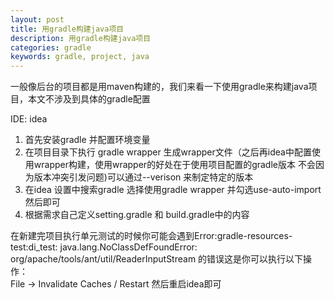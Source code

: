 ```yaml
---
layout: post
title: 用gradle构建java项目
description: 用gradle构建java项目
categories: gradle 
keywords: gradle, project, java
---
```

一般像后台的项目都是用maven构建的，我们来看一下使用gradle来构建java项目，本文不涉及到具体的gradle配置

IDE: idea

1. 首先安装gradle 并配置环境变量  
2. 在项目目录下执行 gradle wrapper 生成wrapper文件（之后再idea中配置使用wrapper构建，使用wrapper的好处在于使用项目配置的gradle版本 不会因为版本冲突引发问题)可以通过--verison 来制定特定的版本  
3. 在idea 设置中搜索gradle 选择使用gradle wrapper 并勾选use-auto-import然后即可  
4. 根据需求自己定义setting.gradle 和 build.gradle中的内容  

在新建完项目执行单元测试的时候你可能会遇到Error:gradle-resources-test:di_test: java.lang.NoClassDefFoundError: org/apache/tools/ant/util/ReaderInputStream 的错误这是你可以执行以下操作：  
File → Invalidate Caches / Restart 然后重启idea即可  
